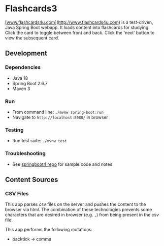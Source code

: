 # Flashcards3
[www.flashcards4u.com](http://www.flashcards4u.com) is a test-driven, Java Spring Boot webapp. 
It loads content into flashcards for studying. Click the card to toggle between front and back.
Click the 'next' button to view the subsequent card.

## Development

### Dependencies
* Java 18
* Spring Boot 2.6.7
* Maven 3

### Run
* From command line: `./mvnw spring-boot:run`
* Navigate to `http://localhost:8080/` in browser

### Testing
* Run test suite: `./mvnw test`

### Troubleshooting
* See [springboot4 repo](https://github.com/chrisbrickey/springboot4) for sample code and notes

## Content Sources

### CSV Files
This app parses csv files on the server and pushes the content to the browser via html. The combination of these
technologies prevents some characters that are desired in browser (e.g. `,`) from being present in the csv file.

This app performs the following mutations:
* backtick -> comma